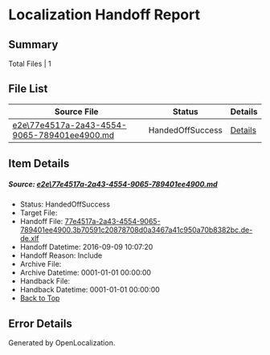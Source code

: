 # <a name='report-top'></a> Localization Handoff Report

## Summary
 Total Files | 1

## File List
 Source File | Status | Details 
 ----------- | ------ | ------- 
 [e2e\77e4517a-2a43-4554-9065-789401ee4900.md](https://github.com/OpenLocalizationTestOrg/ol-test0/blob/7af9e0d79d7bf4f2d271bec0f1ceb3594ea70ed4/e2e/77e4517a-2a43-4554-9065-789401ee4900.md) | HandedOffSuccess | [Details](#618cfbc55fff77592b5b3fc534a211dee06ce0f93)

## Item Details
##### <a name='618cfbc55fff77592b5b3fc534a211dee06ce0f93'></a> Source: [e2e\77e4517a-2a43-4554-9065-789401ee4900.md](https://github.com/OpenLocalizationTestOrg/ol-test0/blob/7af9e0d79d7bf4f2d271bec0f1ceb3594ea70ed4/e2e/77e4517a-2a43-4554-9065-789401ee4900.md)
* Status: HandedOffSuccess
* Target File: 
* Handoff File: [77e4517a-2a43-4554-9065-789401ee4900.3b70591c20878708d0a3467a41c950a70b8382bc.de-de.xlf](https://github.com/OpenLocalizationTestOrg/ol-test0-handoff/blob/a9835b6ffa081303ca972829066c2731b9332f51/ol-handoff/OpenLocalizationTestOrg/ol-test0-dede/yuwzho/ht/77e4517a-2a43-4554-9065-789401ee4900.3b70591c20878708d0a3467a41c950a70b8382bc.de-de.xlf)
* Handoff Datetime: 2016-09-09 10:07:20
* Handoff Reason: Include
* Archive File: 
* Archive Datetime: 0001-01-01 00:00:00
* Handback File: 
* Handback Datetime: 0001-01-01 00:00:00
* [Back to Top](#report-top)


## Error Details

Generated by OpenLocalization.
